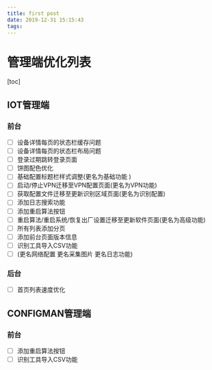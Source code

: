 ```yaml
---
title: first post
date: 2019-12-31 15:15:43
tags: 
---
```


# 管理端优化列表

[toc]

## IOT管理端

### 前台

- [ ] 设备详情每页的状态栏缓存问题
- [ ] 设备详情每页的状态栏布局问题
- [ ] 登录过期跳转登录页面
- [ ] 饼图配色优化
- [ ] 基础配置标题栏样式调整(更名为基础功能 )
- [ ] 启动/停止VPN迁移至VPN配置页面(更名为VPN功能)
- [ ] 获取配置文件迁移至更新识别区域页面(更名为识别配置)
- [ ] 添加日志搜索功能
- [ ] 添加重启算法按钮
- [ ] 重启算法/重启系统/恢复出厂设置迁移至更新软件页面(更名为高级功能)
- [ ] 所有列表添加分页
- [ ] 添加前台页面版本信息
- [ ] 识别工具导入CSV功能
- [ ] (更名网络配置  更名采集图片  更名日志功能)

 ### 后台

- [ ] 首页列表速度优化

## CONFIGMAN管理端

### 前台

- [ ] 添加重启算法按钮
- [ ] 识别工具导入CSV功能